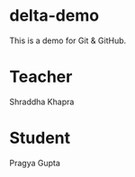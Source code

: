 # delta-demo

This is a demo for Git &amp; GitHub.

# Teacher

Shraddha Khapra

# Student

Pragya Gupta
